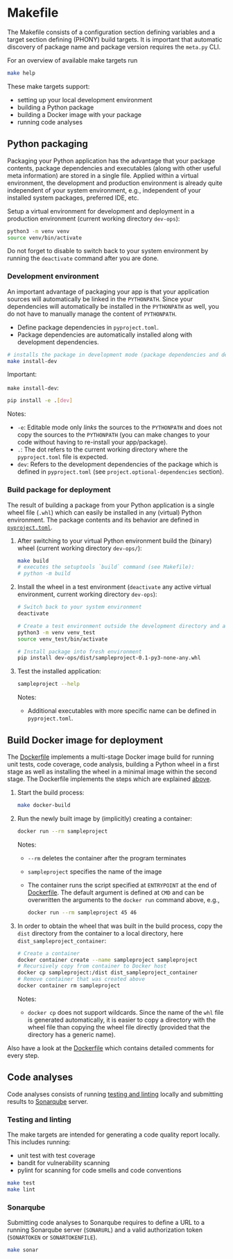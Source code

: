 # Makefile

The Makefile consists of a configuration section defining variables and a target section defining (PHONY) build targets. It is important that automatic discovery of package name and package version requires the `meta.py` CLI.

For an overview of available make targets run

```bash
make help
```

These make targets support:

- setting up your local development environment
- building a Python package
- building a Docker image with your package
- running code analyses

## Python packaging

Packaging your Python application has the advantage that your
package contents, package dependencies and executables (along with other useful meta information) are stored
in a single file. Applied within a virtual environment, the development and production environment is already
quite independent of your system environment, e.g., independent of your installed system packages, preferred IDE, etc.

Setup a virtual environment for development and deployment in a production environment
(current working directory `dev-ops`):

```bash
python3 -m venv venv
source venv/bin/activate
```

Do not forget to disable to switch back to your system environment by running the `deactivate` command after you are done.

### Development environment

An important advantage of packaging your app is that your application sources will automatically be linked in the `PYTHONPATH`. Since your dependencies will automatically be installed in the `PYTHONPATH` as well, you do not have to manually manage the content of `PYTHONPATH`.

- Define package dependencies in `pyproject.toml`.
- Package dependencies are automatically installed along with development dependencies.

```bash
# installs the package in development mode (package dependencies and development dependencies)
make install-dev
```

Important:

`make install-dev`:

```bash
pip install -e .[dev]
```

Notes:

- `-e`: Editable mode only *links* the sources to the `PYTHONPATH` and does not
 copy the sources to the `PYTHONPATH` (you can make changes to your code without
 having to re-install your app/package).
- `.`: The dot refers to the current working directory where the `pyproject.toml` file is expected.
- `dev`: Refers to the development dependencies of the package which is defined in `pyproject.toml` (see `project.optional-dependencies` section).

### Build package for deployment

The result of building a package from your Python application is a single wheel file (`.whl`) which can
easily be installed in any (virtual) Python environment. The package contents and its behavior are defined in
[`pyproject.toml`](pyproject.toml).

1. After switching to your virtual Python environment build the (binary) wheel (current working directory `dev-ops/`):

   ```bash
   make build
   # executes the setuptools `build` command (see Makefile):
   # python -m build
   ```

2. Install the wheel in a test environment (`deactivate` any active virtual environment, current working directory `dev-ops`):

   ```bash
   # Switch back to your system environment
   deactivate

   # Create a test environment outside the development directory and activate it
   python3 -m venv venv_test
   source venv_test/bin/activate

   # Install package into fresh environment
   pip install dev-ops/dist/sampleproject-0.1-py3-none-any.whl
   ```

3. Test the installed application:

   ```bash
   sampleproject --help
   ```

   Notes:
    - Additional executables with more specific name can be defined in `pyproject.toml`.

## Build Docker image for deployment

The [Dockerfile](Dockerfile) implements a multi-stage Docker image build for
running unit tests, code coverage, code analysis,
building a Python wheel in a first stage as well as installing the wheel in a
minimal image within the second stage. The Dockerfile implements the steps which
are explained [above](#build-package-for-deployment).

1. Start the build process:

   ```bash
   make docker-build
   ```

2. Run the newly built image by (implicitly) creating a container:

   ```bash
   docker run --rm sampleproject
   ```

   Notes:
    - `--rm` deletes the container after the program terminates
    - `sampleproject` specifies the name of the image
    - The container runs the script specified at `ENTRYPOINT` at the end of [Dockerfile](Dockerfile). The default argument is defined at `CMD` and can
    be overwritten the arguments to the `docker run` command above, e.g.,

      ```bash
      docker run --rm sampleproject 45 46
      ```

3. In order to obtain the wheel that was built in the build process, copy the `dist` directory from the container to a local directory, here `dist_sampleproject_container`:

   ```bash
   # Create a container
   docker container create --name sampleproject sampleproject
   # Recursively copy from container to Docker host
   docker cp sampleproject:/dist dist_sampleproject_container
   # Remove container that was created above
   docker container rm sampleproject
   ```

   Notes:
    - `docker cp` does not support wildcards. Since the name of the `whl` file is generated automatically, it is easier to copy a directory with the wheel file than copying the wheel file directly (provided that the directory has a generic name).

  Also have a look at the [Dockerfile](Dockerfile) which contains detailed comments for every step.

## Code analyses

Code analyses consists of running [testing and linting](#testing-and-linting) locally and submitting results to [Sonarqube](#sonarqube) server.

### Testing and linting

The make targets are intended for generating a code quality report locally. This includes running:

- unit test with test coverage
- bandit for vulnerability scanning
- pylint for scanning for code smells and code conventions

```bash
make test
make lint
```

### Sonarqube

Submitting code analyses to Sonarqube requires to define a URL to a running Sonarqube server (`SONARURL`) and
a valid authorization token (`SONARTOKEN` or `SONARTOKENFILE`).

```bash
make sonar
```
